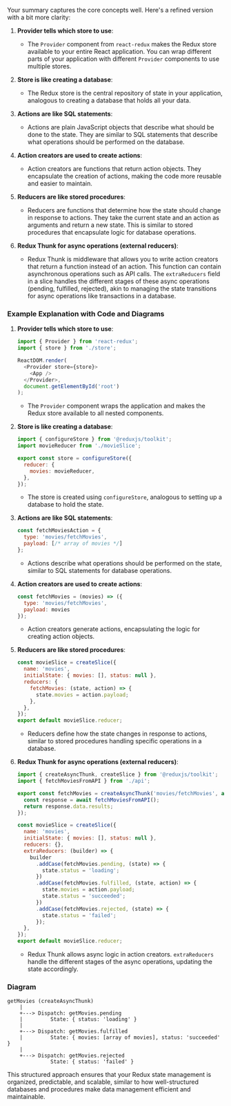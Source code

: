 Your summary captures the core concepts well. Here's a refined version with a bit more clarity:

1. **Provider tells which store to use**:
   - The `Provider` component from `react-redux` makes the Redux store available to your entire React application. You can wrap different parts of your application with different `Provider` components to use multiple stores.

2. **Store is like creating a database**:
   - The Redux store is the central repository of state in your application, analogous to creating a database that holds all your data.

3. **Actions are like SQL statements**:
   - Actions are plain JavaScript objects that describe what should be done to the state. They are similar to SQL statements that describe what operations should be performed on the database.

4. **Action creators are used to create actions**:
   - Action creators are functions that return action objects. They encapsulate the creation of actions, making the code more reusable and easier to maintain.

5. **Reducers are like stored procedures**:
   - Reducers are functions that determine how the state should change in response to actions. They take the current state and an action as arguments and return a new state. This is similar to stored procedures that encapsulate logic for database operations.
   
6. **Redux Thunk for async operations (external reducers)**:
   - Redux Thunk is middleware that allows you to write action creators that return a function instead of an action. This function can contain asynchronous operations such as API calls. The `extraReducers` field in a slice handles the different stages of these async operations (pending, fulfilled, rejected), akin to managing the state transitions for async operations like transactions in a database.

### Example Explanation with Code and Diagrams

1. **Provider tells which store to use**:
   ```javascript
   import { Provider } from 'react-redux';
   import { store } from './store';
   
   ReactDOM.render(
     <Provider store={store}>
       <App />
     </Provider>,
     document.getElementById('root')
   );
   ```
   - The `Provider` component wraps the application and makes the Redux store available to all nested components.

2. **Store is like creating a database**:
   ```javascript
   import { configureStore } from '@reduxjs/toolkit';
   import movieReducer from './movieSlice';
   
   export const store = configureStore({
     reducer: {
       movies: movieReducer,
     },
   });
   ```
   - The store is created using `configureStore`, analogous to setting up a database to hold the state.

3. **Actions are like SQL statements**:
   ```javascript
   const fetchMoviesAction = {
     type: 'movies/fetchMovies',
     payload: [/* array of movies */]
   };
   ```
   - Actions describe what operations should be performed on the state, similar to SQL statements for database operations.

4. **Action creators are used to create actions**:
   ```javascript
   const fetchMovies = (movies) => ({
     type: 'movies/fetchMovies',
     payload: movies
   });
   ```
   - Action creators generate actions, encapsulating the logic for creating action objects.

5. **Reducers are like stored procedures**:
   ```javascript
   const movieSlice = createSlice({
     name: 'movies',
     initialState: { movies: [], status: null },
     reducers: {
       fetchMovies: (state, action) => {
         state.movies = action.payload;
       },
     },
   });
   export default movieSlice.reducer;
   ```
   - Reducers define how the state changes in response to actions, similar to stored procedures handling specific operations in a database.

6. **Redux Thunk for async operations (external reducers)**:
   ```javascript
   import { createAsyncThunk, createSlice } from '@reduxjs/toolkit';
   import { fetchMoviesFromAPI } from './api';
   
   export const fetchMovies = createAsyncThunk('movies/fetchMovies', async () => {
     const response = await fetchMoviesFromAPI();
     return response.data.results;
   });
   
   const movieSlice = createSlice({
     name: 'movies',
     initialState: { movies: [], status: null },
     reducers: {},
     extraReducers: (builder) => {
       builder
         .addCase(fetchMovies.pending, (state) => {
           state.status = 'loading';
         })
         .addCase(fetchMovies.fulfilled, (state, action) => {
           state.movies = action.payload;
           state.status = 'succeeded';
         })
         .addCase(fetchMovies.rejected, (state) => {
           state.status = 'failed';
         });
     },
   });
   export default movieSlice.reducer;
   ```
   - Redux Thunk allows async logic in action creators. `extraReducers` handle the different stages of the async operations, updating the state accordingly.

### Diagram

```plaintext
getMovies (createAsyncThunk)
    |
    +---> Dispatch: getMovies.pending
    |         State: { status: 'loading' }
    |
    +---> Dispatch: getMovies.fulfilled
    |         State: { movies: [array of movies], status: 'succeeded' }
    |
    +---> Dispatch: getMovies.rejected
              State: { status: 'failed' }
```

This structured approach ensures that your Redux state management is organized, predictable, and scalable, similar to how well-structured databases and procedures make data management efficient and maintainable.
